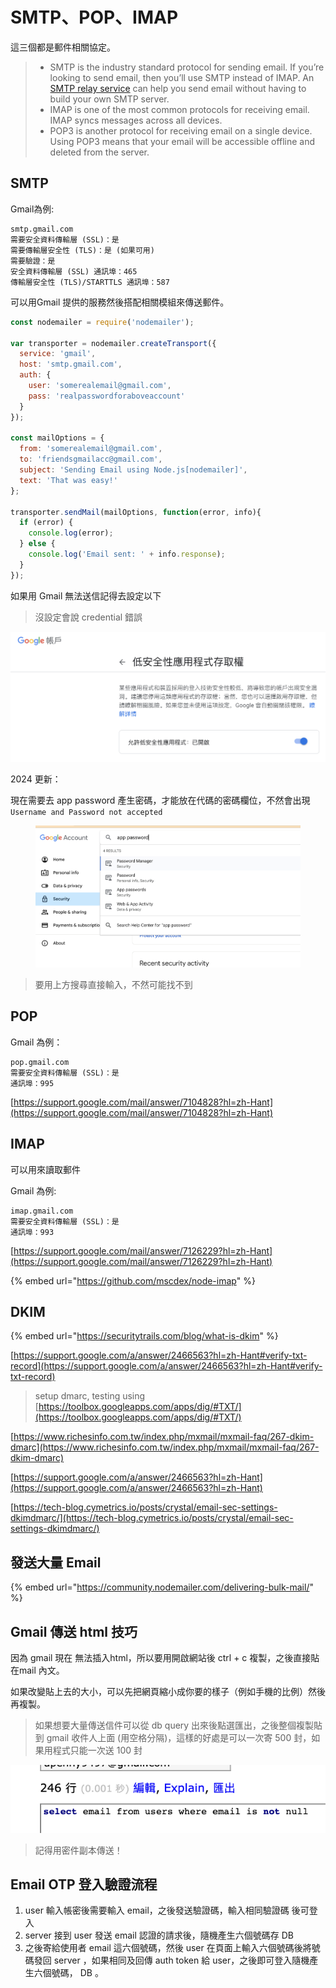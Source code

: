 # SMTP、POP、IMAP

這三個都是郵件相關協定。

> * SMTP is the industry standard protocol for sending email. If you’re looking to send email, then you’ll use SMTP instead of IMAP. An [SMTP relay service](https://www.socketlabs.com/smtp-relay-service/) can help you send email without having to build your own SMTP server.
> * IMAP is one of the most common protocols for receiving email. IMAP syncs messages across all devices.
> * POP3 is another protocol for receiving email on a single device. Using POP3 means that your email will be accessible offline and deleted from the server.



## SMTP

Gmail為例:

```
smtp.gmail.com
需要安全資料傳輸層 (SSL)：是
需要傳輸層安全性 (TLS)：是 (如果可用)
需要驗證：是
安全資料傳輸層 (SSL) 通訊埠：465
傳輸層安全性 (TLS)/STARTTLS 通訊埠：587
```

可以用Gmail 提供的服務然後搭配相關模組來傳送郵件。

```javascript
const nodemailer = require('nodemailer');

var transporter = nodemailer.createTransport({
  service: 'gmail',
  host: 'smtp.gmail.com',
  auth: {
    user: 'somerealemail@gmail.com',
    pass: 'realpasswordforaboveaccount'
  }
});

const mailOptions = {
  from: 'somerealemail@gmail.com',
  to: 'friendsgmailacc@gmail.com',
  subject: 'Sending Email using Node.js[nodemailer]',
  text: 'That was easy!'
};

transporter.sendMail(mailOptions, function(error, info){
  if (error) {
    console.log(error);
  } else {
    console.log('Email sent: ' + info.response);
  }
});  
```

如果用 Gmail 無法送信記得去設定以下

> 沒設定會說 credential 錯誤

![](<../.gitbook/assets/截圖 2020-10-29 上午11.52.02.png>)

2024 更新：

現在需要去 app password 產生密碼，才能放在代碼的密碼欄位，不然會出現 `Username and Password not accepted`

<figure><img src="../.gitbook/assets/截圖 2024-04-12 上午10.52.47.png" alt=""><figcaption></figcaption></figure>

> 要用上方搜尋直接輸入，不然可能找不到

## POP

Gmail 為例：

```
pop.gmail.com
需要安全資料傳輸層 (SSL)：是
通訊埠：995
```

[https://support.google.com/mail/answer/7104828?hl=zh-Hant](https://support.google.com/mail/answer/7104828?hl=zh-Hant)

## IMAP

可以用來讀取郵件

Gmail 為例:

```
imap.gmail.com
需要安全資料傳輸層 (SSL)：是
通訊埠：993
```

[https://support.google.com/mail/answer/7126229?hl=zh-Hant](https://support.google.com/mail/answer/7126229?hl=zh-Hant)

{% embed url="https://github.com/mscdex/node-imap" %}

## DKIM

{% embed url="https://securitytrails.com/blog/what-is-dkim" %}

[https://support.google.com/a/answer/2466563?hl=zh-Hant#verify-txt-record](https://support.google.com/a/answer/2466563?hl=zh-Hant#verify-txt-record)

> &#x20;setup dmarc, testing using [https://toolbox.googleapps.com/apps/dig/#TXT/](https://toolbox.googleapps.com/apps/dig/#TXT/)

[https://www.richesinfo.com.tw/index.php/mxmail/mxmail-faq/267-dkim-dmarc](https://www.richesinfo.com.tw/index.php/mxmail/mxmail-faq/267-dkim-dmarc)

[https://support.google.com/a/answer/2466563?hl=zh-Hant](https://support.google.com/a/answer/2466563?hl=zh-Hant)

[https://tech-blog.cymetrics.io/posts/crystal/email-sec-settings-dkimdmarc/](https://tech-blog.cymetrics.io/posts/crystal/email-sec-settings-dkimdmarc/)

## 發送大量 Email

{% embed url="https://community.nodemailer.com/delivering-bulk-mail/" %}

## Gmail 傳送 html 技巧

因為 gmail 現在 無法插入html，所以要用開啟網站後 ctrl + c 複製，之後直接貼在mail 內文。

如果改變貼上去的大小，可以先把網頁縮小成你要的樣子（例如手機的比例）然後再複製。&#x20;

> 如果想要大量傳送信件可以從 db query 出來後點選匯出，之後整個複製貼到 gmail 收件人上面 (用空格分隔)，這樣的好處是可以一次寄 500 封，如果用程式只能一次送 100 封

![](<../.gitbook/assets/截圖 2020-11-18 下午5.25.39.png>)

> 記得用密件副本傳送！

## Email OTP 登入驗證流程

1. user 輸入帳密後需要輸入 email，之後發送驗證碼，輸入相同驗證碼 後可登入
2. server 接到 user 發送 email 認證的請求後，隨機產生六個號碼存 DB
3. 之後寄給使用者 email 這六個號碼，然後 user 在頁面上輸入六個號碼後將號碼發回 server ，如果相同及回傳 auth token 給 user，之後即可登入隨機產生六個號碼，   DB   。
